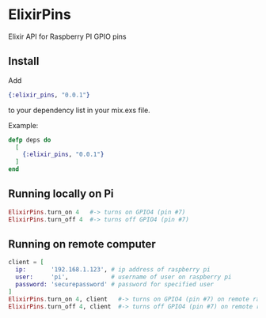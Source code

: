 # ElixirPins
Elixir API for Raspberry PI GPIO pins

## Install
Add
```elixir
{:elixir_pins, "0.0.1"}
```
to your dependency list in your mix.exs file.

Example:
```elixir
defp deps do
  [
    {:elixir_pins, "0.0.1"}
  ]
end
```

## Running locally on Pi
```elixir
ElixirPins.turn_on 4   #-> turns on GPIO4 (pin #7)
ElixirPins.turn_off 4  #-> turns off GPIO4 (pin #7)
```

## Running on remote computer
``` elixir
client = [
  ip:       '192.168.1.123', # ip address of raspberry pi
  user:     'pi',            # username of user on raspberry pi
  password: 'securepassword' # password for specified user
]
ElixirPins.turn_on 4, client   #-> turns on GPIO4 (pin #7) on remote raspberry pi
ElixirPins.turn_off 4, client  #-> turns off GPIO4 (pin #7) on remote raspberry pi
```
